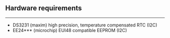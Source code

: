

## Hardware requirements

---

- DS3231 (maxim) high precision, temperature compensated RTC (I2C)
- EE24*** (microchip) EUI48 compatible EEPROM (I2C)




